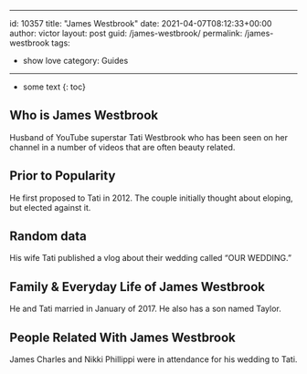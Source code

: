  ---
id: 10357
title: "James Westbrook"
date: 2021-04-07T08:12:33+00:00
author: victor
layout: post
guid: /james-westbrook/
permalink: /james-westbrook
tags:
 - show love
category: Guides
---

* some text
{: toc}

## Who is James Westbrook

Husband of YouTube superstar Tati Westbrook who has been seen on her channel in a number of videos that are often beauty related.

## Prior to Popularity

He first proposed to Tati in 2012. The couple initially thought about eloping, but elected against it.

## Random data

His wife Tati published a vlog about their wedding called &#8220;OUR WEDDING.&#8221;

## Family & Everyday Life of James Westbrook

He and Tati married in January of 2017. He also has a son named Taylor.

## People Related With James Westbrook

James Charles and Nikki Phillippi were in attendance for his wedding to Tati.
 
